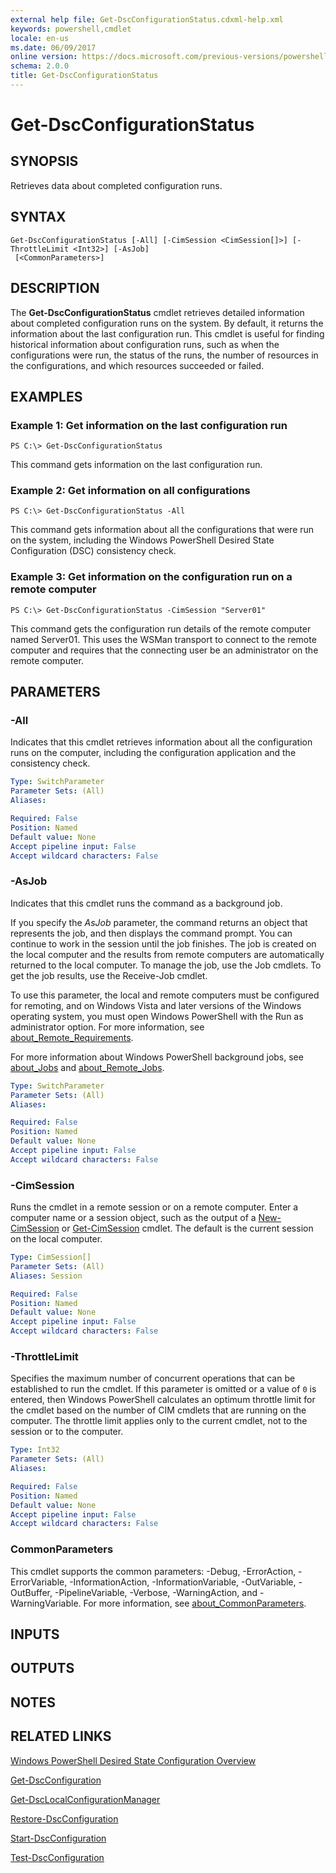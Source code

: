 ```yaml
---
external help file: Get-DscConfigurationStatus.cdxml-help.xml
keywords: powershell,cmdlet
locale: en-us
ms.date: 06/09/2017
online version: https://docs.microsoft.com/previous-versions/powershell/module/psdesiredstateconfiguration/get-dscconfigurationstatus?view=powershell-5.0&WT.mc_id=ps-gethelp
schema: 2.0.0
title: Get-DscConfigurationStatus
---
```


# Get-DscConfigurationStatus

## SYNOPSIS
Retrieves data about completed configuration runs.

## SYNTAX

```
Get-DscConfigurationStatus [-All] [-CimSession <CimSession[]>] [-ThrottleLimit <Int32>] [-AsJob]
 [<CommonParameters>]
```

## DESCRIPTION
The **Get-DscConfigurationStatus** cmdlet retrieves detailed information about completed configuration runs on the system.
By default, it returns the information about the last configuration run.
This cmdlet is useful for finding historical information about configuration runs, such as when the configurations were run, the status of the runs, the number of resources in the configurations, and which resources succeeded or failed.

## EXAMPLES

### Example 1: Get information on the last configuration run
```
PS C:\> Get-DscConfigurationStatus
```

This command gets information on the last configuration run.

### Example 2: Get information on all configurations
```
PS C:\> Get-DscConfigurationStatus -All
```

This command gets information about all the configurations that were run on the system, including the Windows PowerShell Desired State Configuration (DSC) consistency check.

### Example 3: Get information on the configuration run on a remote computer
```
PS C:\> Get-DscConfigurationStatus -CimSession "Server01"
```

This command gets the configuration run details of the remote computer named Server01.
This uses the WSMan transport to connect to the remote computer and requires that the connecting user be an administrator on the remote computer.

## PARAMETERS

### -All
Indicates that this cmdlet retrieves information about all the configuration runs on the computer, including the configuration application and the consistency check.

```yaml
Type: SwitchParameter
Parameter Sets: (All)
Aliases:

Required: False
Position: Named
Default value: None
Accept pipeline input: False
Accept wildcard characters: False
```

### -AsJob
Indicates that this cmdlet runs the command as a background job.

If you specify the *AsJob* parameter, the command returns an object that represents the job, and then displays the command prompt.
You can continue to work in the session until the job finishes.
The job is created on the local computer and the results from remote computers are automatically returned to the local computer.
To manage the job, use the Job cmdlets.
To get the job results, use the Receive-Job cmdlet.

To use this parameter, the local and remote computers must be configured for remoting, and on Windows Vista and later versions of the Windows operating system, you must open Windows PowerShell with the Run as administrator option.
For more information, see [about_Remote_Requirements](../Microsoft.PowerShell.Core/About/about_Remote_Requirements.md).

For more information about Windows PowerShell background jobs, see [about_Jobs](../Microsoft.PowerShell.Core/About/about_Jobs.md) and [about_Remote_Jobs](../Microsoft.PowerShell.Core/About/about_Remote_Jobs.md).

```yaml
Type: SwitchParameter
Parameter Sets: (All)
Aliases:

Required: False
Position: Named
Default value: None
Accept pipeline input: False
Accept wildcard characters: False
```

### -CimSession
Runs the cmdlet in a remote session or on a remote computer.
Enter a computer name or a session object, such as the output of a [New-CimSession](https://docs.microsoft.com/powershell/module/cimcmdlets/new-cimsession) or [Get-CimSession](https://docs.microsoft.com/powershell/module/cimcmdlets/get-cimsession) cmdlet.
The default is the current session on the local computer.

```yaml
Type: CimSession[]
Parameter Sets: (All)
Aliases: Session

Required: False
Position: Named
Default value: None
Accept pipeline input: False
Accept wildcard characters: False
```

### -ThrottleLimit
Specifies the maximum number of concurrent operations that can be established to run the cmdlet.
If this parameter is omitted or a value of `0` is entered, then Windows PowerShell calculates an optimum throttle limit for the cmdlet based on the number of CIM cmdlets that are running on the computer.
The throttle limit applies only to the current cmdlet, not to the session or to the computer.

```yaml
Type: Int32
Parameter Sets: (All)
Aliases:

Required: False
Position: Named
Default value: None
Accept pipeline input: False
Accept wildcard characters: False
```

### CommonParameters
This cmdlet supports the common parameters: -Debug, -ErrorAction, -ErrorVariable, -InformationAction, -InformationVariable, -OutVariable, -OutBuffer, -PipelineVariable, -Verbose, -WarningAction, and -WarningVariable. For more information, see [about_CommonParameters](https://go.microsoft.com/fwlink/?LinkID=113216).

## INPUTS

## OUTPUTS

## NOTES

## RELATED LINKS

[Windows PowerShell Desired State Configuration Overview](https://go.microsoft.com/fwlink/?LinkID=311940)

[Get-DscConfiguration](Get-DscConfiguration.md)

[Get-DscLocalConfigurationManager](Get-DscLocalConfigurationManager.md)

[Restore-DscConfiguration](Restore-DscConfiguration.md)

[Start-DscConfiguration](Start-DscConfiguration.md)

[Test-DscConfiguration](Test-DscConfiguration.md)



